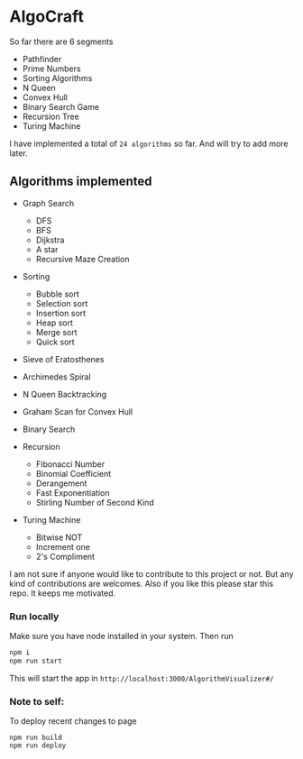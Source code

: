 # AlgoCraft

So far there are 6 segments

- Pathfinder
- Prime Numbers
- Sorting Algorithms
- N Queen
- Convex Hull
- Binary Search Game
- Recursion Tree
- Turing Machine

I have implemented a total of `24 algorithms` so far. And will try to add more later.

## Algorithms implemented

- Graph Search
  - DFS
  - BFS
  - Dijkstra
  - A star
  - Recursive Maze Creation
- Sorting
  - Bubble sort
  - Selection sort
  - Insertion sort
  - Heap sort
  - Merge sort
  - Quick sort
- Sieve of Eratosthenes
- Archimedes Spiral
- N Queen Backtracking
- Graham Scan for Convex Hull
- Binary Search
- Recursion

  - Fibonacci Number
  - Binomial Coefficient
  - Derangement
  - Fast Exponentiation
  - Stirling Number of Second Kind

- Turing Machine
  - Bitwise NOT
  - Increment one
  - 2's Compliment

I am not sure if anyone would like to contribute to this project or not. But any kind of contributions are welcomes. Also if you like this please star this repo. It keeps me motivated.

### Run locally

Make sure you have node installed in your system. Then run

```bash
npm i
npm run start
```

This will start the app in `http://localhost:3000/AlgorithmVisualizer#/`

### Note to self:

To deploy recent changes to page

```
npm run build
npm run deploy
```
